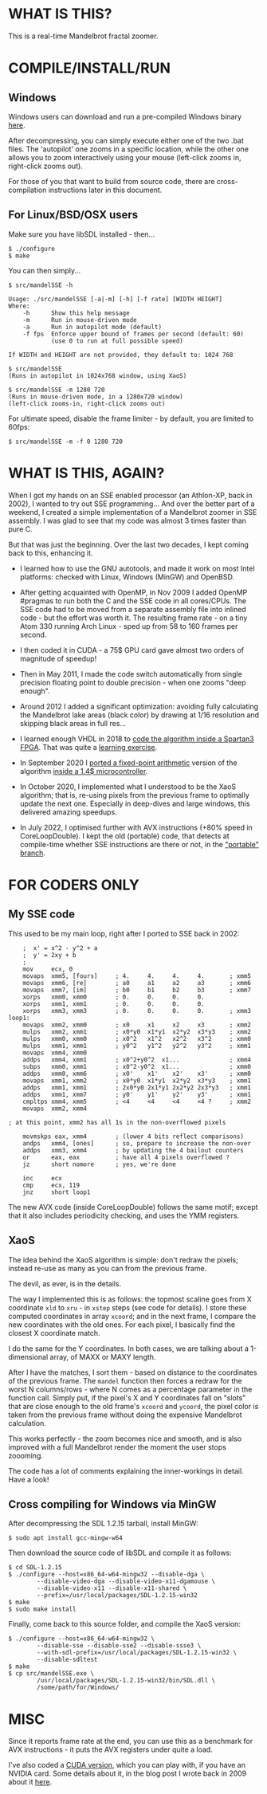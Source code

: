 WHAT IS THIS?
=============

This is a real-time Mandelbrot fractal zoomer.

COMPILE/INSTALL/RUN
===================

Windows
-------
Windows users can download and run a pre-compiled Windows binary
[here](https://github.com/ttsiodras/MandelbrotSSE/releases/download/2.5/mandelSSE-win32-2.5.zip).

After decompressing, you can simply execute either one of the two .bat
files. The 'autopilot' one zooms in a specific location, while the other
one allows you to zoom interactively using your mouse (left-click zooms in,
right-click zooms out).

For those of you that want to build from source code, there are 
cross-compilation instructions later in this document.

For Linux/BSD/OSX users
-----------------------

Make sure you have libSDL installed - then...

    $ ./configure
    $ make

You can then simply...

    $ src/mandelSSE -h

    Usage: ./src/mandelSSE [-a|-m] [-h] [-f rate] [WIDTH HEIGHT]
    Where:
        -h      Show this help message
        -m      Run in mouse-driven mode
        -a      Run in autopilot mode (default)
        -f fps  Enforce upper bound of frames per second (default: 60)
                (use 0 to run at full possible speed)

    If WIDTH and HEIGHT are not provided, they default to: 1024 768

    $ src/mandelSSE
    (Runs in autopilot in 1024x768 window, using XaoS)

    $ src/mandelSSE -m 1280 720
    (Runs in mouse-driven mode, in a 1280x720 window)
    (left-click zooms-in, right-click zooms out)

For ultimate speed, disable the frame limiter - by default, you are
limited to 60fps:

    $ src/mandelSSE -m -f 0 1280 720

WHAT IS THIS, AGAIN?
====================

When I got my hands on an SSE enabled processor (an Athlon-XP, back in 2002),
I wanted to try out SSE programming... And over the better part of a weekend,
I created a simple implementation of a Mandelbrot zoomer in SSE assembly.
I was glad to see that my code was almost 3 times faster than pure C.

But that was just the beginning.
Over the last two decades, I kept coming back to this, enhancing it.

- I learned how to use the GNU autotools, and made it work on most Intel
  platforms: checked with Linux, Windows (MinGW) and OpenBSD.

- After getting acquainted with OpenMP, in Nov 2009 I added OpenMP #pragmas
  to run both the C and the SSE code in all cores/CPUs. The SSE code had to
  be moved from a separate assembly file into inlined code - but the effort
  was worth it. The resulting frame rate - on a tiny Atom 330 running Arch
  Linux - sped up from 58 to 160 frames per second.

- I then coded it in CUDA - a 75$ GPU card gave almost two orders of
  magnitude of speedup!

- Then in May 2011, I made the code switch automatically from single precision
  floating point to double precision - when one zooms "deep enough".

- Around 2012 I added a significant optimization: avoiding fully calculating
  the Mandelbrot lake areas (black color) by drawing at 1/16 resolution and
  skipping black areas in full res...

- I learned enough VHDL in 2018 to [code the algorithm inside a Spartan3
  FPGA](https://www.youtube.com/watch?v=yFIbjiOWYFY). That was quite a
  [learning exercise](https://github.com/ttsiodras/MandelbrotInVHDL).

- In September 2020 I [ported a fixed-point arithmetic](
  https://github.com/ttsiodras/Blue_Pill_Mandelbrot/) version of the
  algorithm [inside a 1.4$ microcontroller](
  https://www.youtube.com/watch?v=5875JOnFDLg).

- In October 2020, I implemented what I understood to be the XaoS algorithm;
  that is, re-using pixels from the previous frame to optimally update
  the next one. Especially in deep-dives and large windows, this delivered
  amazing speedups.

- In July 2022, I optimised further with AVX instructions (+80% speed
  in CoreLoopDouble). I kept the old (portable) code, that detects
  at compile-time whether SSE instructions are there or not, in the
  ["portable" branch](https://github.com/ttsiodras/MandelbrotSSE/tree/portable).

FOR CODERS ONLY
===============

My SSE code
-----------

This used to be my main loop, right after I ported to SSE back in 2002:

        ;  x' = x^2 - y^2 + a
        ;  y' = 2xy + b
        ;
        mov     ecx, 0
        movaps  xmm5, [fours]     ; 4.     4.     4.     4.       ; xmm5
        movaps  xmm6, [re]        ; a0     a1     a2     a3       ; xmm6
        movaps  xmm7, [im]        ; b0     b1     b2     b3       ; xmm7
        xorps   xmm0, xmm0        ; 0.     0.     0.     0.
        xorps   xmm1, xmm1        ; 0.     0.     0.     0.
        xorps   xmm3, xmm3        ; 0.     0.     0.     0.       ; xmm3
    loop1:
        movaps  xmm2, xmm0        ; x0     x1     x2     x3       ; xmm2
        mulps   xmm2, xmm1        ; x0*y0  x1*y1  x2*y2  x3*y3    ; xmm2
        mulps   xmm0, xmm0        ; x0^2   x1^2   x2^2   x3^2     ; xmm0
        mulps   xmm1, xmm1        ; y0^2   y1^2   y2^2   y3^2     ; xmm1
        movaps  xmm4, xmm0
        addps   xmm4, xmm1        ; x0^2+y0^2  x1...              ; xmm4
        subps   xmm0, xmm1        ; x0^2-y0^2  x1...              ; xmm0
        addps   xmm0, xmm6        ; x0'    x1'    x2'    x3'      ; xmm0
        movaps  xmm1, xmm2        ; x0*y0  x1*y1  x2*y2  x3*y3    ; xmm1
        addps   xmm1, xmm1        ; 2x0*y0 2x1*y1 2x2*y2 2x3*y3   ; xmm1
        addps   xmm1, xmm7        ; y0'    y1'    y2'    y3'      ; xmm1
        cmpltps xmm4, xmm5        ; <4     <4     <4     <4 ?     ; xmm2
        movaps  xmm2, xmm4

    ; at this point, xmm2 has all 1s in the non-overflowed pixels

        movmskps eax, xmm4        ; (lower 4 bits reflect comparisons)
        andps   xmm4, [ones]      ; so, prepare to increase the non-over
        addps   xmm3, xmm4        ; by updating the 4 bailout counters
        or      eax, eax          ; have all 4 pixels overflowed ?
        jz      short nomore      ; yes, we're done

        inc     ecx
        cmp     ecx, 119
        jnz     short loop1

The new AVX code (inside CoreLoopDouble) follows the same motif; except
that it also includes periodicity checking, and uses the YMM registers.

XaoS
----

The idea behind the XaoS algorithm is simple: don't redraw the pixels;
instead re-use as many as you can from the previous frame.

The devil, as ever, is in the details.

The way I implemented this is as follows: the topmost scaline goes
from X coordinate `xld` to `xru` - in `xstep` steps (see code
for details). I store these computed coordinates in array `xcoord`;
and in the next frame, I compare the new coordinates with the old 
ones. For each pixel, I basically find the closest X coordinate match.

I do the same for the Y coordinates. In both cases, we are talking
about a 1-dimensional array, of MAXX or MAXY length.

After I have the matches, I sort them - based on distance to the
coordinates of the previous frame. The `mandel` function then forces
a redraw for the worst N columns/rows - where N comes as a percentage
parameter in the function call. Simply put, if the pixel's
X and Y coordinates fall on "slots" that are close enough to the
old frame's `xcoord` and `ycoord`, the pixel color is taken
from the previous frame without doing the expensive Mandelbrot
calculation.

This works perfectly - the zoom becomes nice and smooth, and is
also improved with a full Mandelbrot render the moment the user
stops zoooming.

The code has a lot of comments explaining the inner-workings in detail.
Have a look!

Cross compiling for Windows via MinGW
-------------------------------------
After decompressing the SDL 1.2.15 tarball, install MinGW:

    $ sudo apt install gcc-mingw-w64

Then download the source code of libSDL and compile it as follows:

    $ cd SDL-1.2.15
    $ ./configure --host=x86_64-w64-mingw32 --disable-dga \
            --disable-video-dga --disable-video-x11-dgamouse \
            --disable-video-x11 --disable-x11-shared \
            --prefix=/usr/local/packages/SDL-1.2.15-win32
    $ make
    $ sudo make install

Finally, come back to this source folder, and compile the XaoS
version:

    $ ./configure --host=x86_64-w64-mingw32 \
            --disable-sse --disable-sse2 --disable-ssse3 \
            --with-sdl-prefix=/usr/local/packages/SDL-1.2.15-win32 \
            --disable-sdltest
    $ make
    $ cp src/mandelSSE.exe \
            /usr/local/packages/SDL-1.2.15-win32/bin/SDL.dll \
            /some/path/for/Windows/

MISC
====
Since it reports frame rate at the end, you can use this as a benchmark
for AVX instructions - it puts the AVX registers under quite a load.

I've also coded a
[CUDA version](https://www.thanassis.space/mandelcuda-1.0.tar.bz2),
which you can play with, if you have an NVIDIA card.
Some details about it, in the blog post I wrote back in 2009 about
it [here](https://www.thanassis.space/mandelSSE.html).
